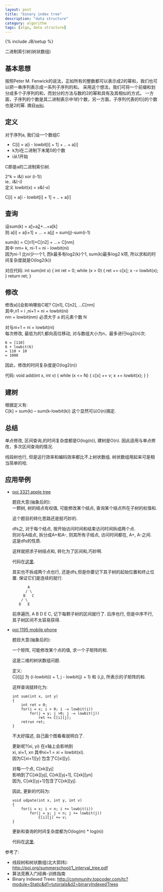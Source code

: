 ```yaml
---
layout: post
title: "binary index tree"
description: "data structure"
category: algorithm
tags: [algo, data structure]
---
```

{% include JB/setup %}

二进制索引树(树状数组)

基本思想
---------

按照Peter M. Fenwick的说法，正如所有的整数都可以表示成2的幂和，我们也可以把一串序列表示成一系列子序列的和。
采用这个想法，我们可将一个前缀和划分成多个子序列的和，而划分的方法与数的2的幂和具有及其相似的方式。
一方面，子序列的个数是其二进制表示中1的个数，另一方面，子序列代表的f[i]的个数也是2的幂. 
摘自[wiki][1].


定义
-----
对于序列a, 我们设一个数组C

*   C[i] = a[i - lowbit[i] + 1] + .. + a[i]
*   k为i在二进制下末尾0的个数
*   i从1开始

C即是a的二进制索引树.

2^k = i&(i xor (i-1))  
ie.. i&(-i)  
定义 lowbit(x) = x&(-x)  

C[i] = a[i - lowbit[i] + 1] + .. + a[i]

查询
-------
设sum(k) = a[1]+a[2]+...+a[k]   
则 a[i] + a[i+1] + ... + a[j] = sum(j)-sum(i-1)

sum(k) = C[n1]+C[n2] + ...+ C[nm]   
其中 nm= k, ni-1 = ni - lowbit(ni)   
因为ni-1 比ni少一个1, 而k最多有log2(k)个1, sum(k)最多log2 k项, 所以求和的时间复杂度就是O(log2(k))

对应代码:
    int sum(int x)
    {
        int ret = 0;
        while (x > 0) {
            ret += c[x];
            x -= lowbit(x);
        }
        return ret;
    }


修改
-------
修改a[i]会影响哪些C呢?
C[n1], C[n2], ...C[nm]    
其中,n1 = i ,ni+1 = ni + lowbit(ni)    
nm + lowbit(nm) 必须大于 a 的元素个数 N   

对与ni+1 = ni + lowbit(ni)   
每次修改, 最低为的1,都向高位移动, 对与数组大小为n，最多进行log2(n)次.   

    6 = [110]
    6 + lowbit(6)
    = 110 + 10
    = 1000
因此，修改的时间复杂度是O(log2(n))

代码:
    void add(int x, int v)
    {
        while (x <= N) {
            c[x] += v;
            x += lowbit(x);
        }
    }

建树
------
根据定义有:   
C[k] = sum(k) – sum(k-lowbit(k))
这个显然可以O(n)搞定.

总结
---------
单点修改, 区间查询,的时间复杂度都是O(log(n)), 建树是O(n).
因此适用与单点修改，多次区间查询的情况.

线段树也行, 但是运行效率和编码效率都比不上树状数组.
树状数组用起来可是相当简单的哈.

应用举例
--------------
*   [poj 3321 apple tree][1]
  
    题目大意(抽象后的):  
    一颗树, 树的结点有权值, 可能修改某个结点, 查询某个结点所在子树的权值和.

    这个题目的转化思路还是挺巧妙的.

    dfs之, 对于每个结点, 按开始访问时间和结束访问时间拆成两个点.   
    则对与A结点, 拆分成A+和A-, 则其所有子结点, 访问时间都在, A+, A-之间.   
    这是dfs的性质.   

    这样就把求子树结点和, 转化为了区间和,巧妙啊.

    代码在[这里][3].

    其实也不拆成两个点也行, 还是dfs,但是你要记下其子树的起始位置和终止位置.
    保证它们是连续的就行.

               A
              / \
             B   C
            / \
           D   E
    前序遍历, A B D E C, 记下每颗子树的区间就行了.
    后序也行, 但是中序不行, 其子树区间不太容易获得.


*   [poj 1195 mobile phone][4]

    题目大意(抽象后的):

    一个矩阵, 可能修改某个点的值, 求一个子矩阵的和.

    这是二维的树状数组问题.

    定义:  
    C[i][j] 为 (i-lowbit(i) + 1, j - lowbit(j) + 1) 和 (i,j), 所表示的子矩阵的和.

    这样查询就转化为:

        int sum(int x, int y)
        {
            int ret = 0;
            for(i = x; i > 0; i -= lowbit(i))
                for(j = y; j >0; j -= lowbit(j))
                    ret += C[i][j];
            retrun ret;
        }
    不太好描述, 自己画个图看看就明白了.

    更新呢?(xi, yi)
    在x轴上会影响到  
    xi, xi+1, xn
    其中xi+1 = xi + lowbit(xi).  
    因为C[xi+1][y] 包含了C[xi][y].

    对每一个点, C[xk][yj]  
    影响到了C[xk][yj], C[xk][yj+1], C[xk][yn]   
    因为, C[xk][yj+1]包含了C[xk][yj].

    因此, 更新的代码为:

        void udpate(int x, int y, int v)
        {
            for(i = x; i < n; i += lowbit(i))
                for(j = y; j < n; j += lowbit(j))
                    C[i][j] += v;
        }

    更新和查询的时间复杂度都为O(log(m) * log(n))

    代码在[这里][5].

<!--
这个数据结构, 把数组的区间和[1, p], 转化为q个区间和, 这写区间的长度都是2的幂.
其中q是其中是p的二进制数中1的个数.
比如7 = 111
那么, sum[1,7] = sum[1,4] + sum[5,6] + sum[7,7]
-->

参考了:    

*   线段树和树状数组(北大郭炜): <http://poj.org/summerschool/1_interval_tree.pdf>
*   算法竞赛入门经典-训练指南
*   Binary Indexed Trees: <http://community.topcoder.com/tc?module=Static&d1=tutorials&d2=binaryIndexedTrees>

[1]: http://zh.wikipedia.org/zh/%E6%A0%91%E7%8A%B6%E6%95%B0%E7%BB%84 "wiki 树状数组"
[2]: http://poj.org/problem?id=3321  "apple tree"
[3]: https://github.com/fly2best/oj/blob/master/poj/binary_index_tree/apple_tree_3321.cc
[4]: http://poj.org/problem?id=1195 "Mobile phones"
[5]: https://github.com/fly2best/oj/blob/master/poj/binary_index_tree/mobile_phones_1195.cc
